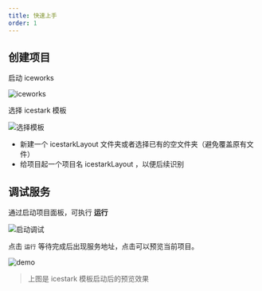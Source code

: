 ```yaml
---
title: 快速上手
order: 1
---
```


## 创建项目

启动 iceworks

![iceworks](https://img.alicdn.com/tfs/TB1h8v0b5_1gK0jSZFqXXcpaXXa-2880-1372.png)

选择 icestark 模板

![选择模板](https://img.alicdn.com/tfs/TB1x7v2b7H0gK0jSZPiXXavapXa-2880-1372.png)

- 新建一个 icestarkLayout 文件夹或者选择已有的空文件夹（避免覆盖原有文件）
- 给项目起一个项目名 icestarkLayout ，以便后续识别

## 调试服务

通过启动项目面板，可执行 **运行**

![启动调试](https://img.alicdn.com/tfs/TB1IFL3b1H2gK0jSZJnXXaT1FXa-2880-1372.png)

点击 `运行` 等待完成后出现服务地址，点击可以预览当前项目。

![demo](https://img.alicdn.com/tfs/TB10yr1bYr1gK0jSZR0XXbP8XXa-2880-1372.png)

> 上图是 icestark 模板启动后的预览效果

